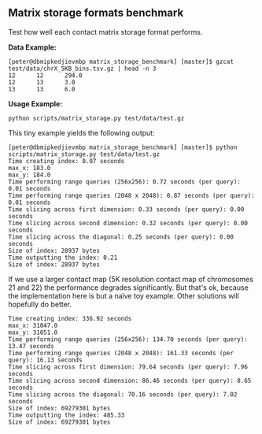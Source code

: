## Matrix storage formats benchmark

Test how well each contact matrix storage format performs.

**Data Example:**

```
[peter@dbmipkedjievmbp matrix_storage_benchmark] [master]$ gzcat test/data/chrX_5KB_bins.tsv.gz | head -n 3
12      12      294.0
12      13      3.0
13      13      6.0
```

**Usage Example:**

```
python scripts/matrix_storage.py test/data/test.gz
```

This tiny example yields the following output:

```
[peter@dbmipkedjievmbp matrix_storage_benchmark] [master]$ python scripts/matrix_storage.py test/data/test.gz
Time creating index: 0.07 seconds
max_x: 183.0
max_y: 184.0
Time performing range queries (256x256): 0.72 seconds (per query): 0.01 seconds
Time performing range queries (2048 x 2048): 0.87 seconds (per query): 0.01 seconds
Time slicing across first dimension: 0.33 seconds (per query): 0.00 seconds
Time slicing across second dimension: 0.32 seconds (per query): 0.00 seconds
Time slicing across the diagonal: 0.25 seconds (per query): 0.00 seconds
Size of index: 28937 bytes
Time outputting the index: 0.21
Size of index: 28937 bytes
```

If we use a larger contact map (5K resolution contact map of chromosomes 21 and 22) the 
performance degrades significantly. But that's ok, because the implementation
here is but a naïve toy example. Other solutions will hopefully do better.

```
Time creating index: 336.92 seconds
max_x: 31047.0
max_y: 31051.0
Time performing range queries (256x256): 134.70 seconds (per query): 13.47 seconds
Time performing range queries (2048 x 2048): 161.33 seconds (per query): 16.13 seconds
Time slicing across first dimension: 79.64 seconds (per query): 7.96 seconds
Time slicing across second dimension: 86.46 seconds (per query): 8.65 seconds
Time slicing across the diagonal: 70.16 seconds (per query): 7.02 seconds
Size of index: 69279301 bytes
Time outputting the index: 485.33
Size of index: 69279301 bytes
```
